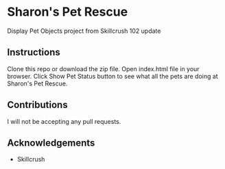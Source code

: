 # Sharon's Pet Rescue
Display Pet Objects project from Skillcrush 102 update

## Instructions
Clone this repo or download the zip file. Open index.html file in your browser. Click Show Pet Status button to see what all the pets are doing at Sharon's Pet Rescue.

## Contributions
I will not be accepting any pull requests.

## Acknowledgements
* Skillcrush
